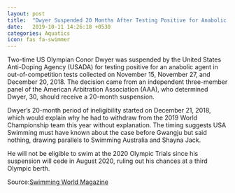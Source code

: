 ```yaml
---
layout: post
title:  "Dwyer Suspended 20 Months After Testing Positive for Anabolic Agent; Announces Retirement"
date:   2019-10-11 14:26:18 +0530
categories: Aquatics
icon: fas fa-swimmer
---
```


 Two-time US Olympian Conor Dwyer was suspended by the United States Anti-Doping Agency (USADA) for testing positive for an anabolic agent in out-of-competition tests collected on November 15, November 27, and December 20, 2018. The decision came from an independent three-member panel of the American Arbitration Association (AAA), who determined Dwyer, 30, should receive a 20-month suspension.

Dwyer’s 20-month period of ineligibility started on December 21, 2018, which would explain why he had to withdraw from the 2019 World Championship team this year without explanation. The timing suggests USA Swimming must have known about the case before Gwangju but said nothing, drawing parallels to Swimming Australia and Shayna Jack.

He will not be eligible to swim at the 2020 Olympic Trials since his suspension will cede in August 2020, ruling out his chances at a third Olympic berth.

Source:[Swimming World Magazine](https://www.swimmingworldmagazine.com/news/conor-dwyer-suspended-20-months-after-testing-positive-for-anabolic-agent-out-of-olympic-trials)

